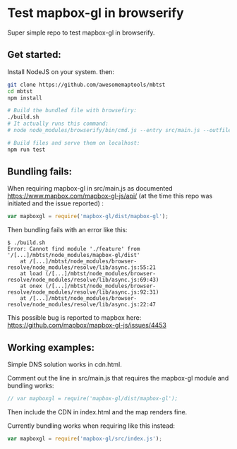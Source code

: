 # Test mapbox-gl in browserify

Super simple repo to test mapbox-gl in browserify.

## Get started:
Install NodeJS on your system. then:
```bash
git clone https://github.com/awesomemaptools/mbtst
cd mbtst
npm install

# Build the bundled file with browsefiry:
./build.sh 
# It actually runs this command:
# node node_modules/browserify/bin/cmd.js --entry src/main.js --outfile dist/build.js

# Build files and serve them on localhost:
npm run test
```

## Bundling fails:
When requiring mapbox-gl in src/main.js as documented https://www.mapbox.com/mapbox-gl-js/api/ 
(at the time this repo was initiated and the issue reported) :
```js
var mapboxgl = require('mapbox-gl/dist/mapbox-gl');
```

Then bundling fails with an error like this:
```
$ ./build.sh 
Error: Cannot find module './feature' from '/[...]/mbtst/node_modules/mapbox-gl/dist'
    at /[...]/mbtst/node_modules/browser-resolve/node_modules/resolve/lib/async.js:55:21
    at load (/[...]/mbtst/node_modules/browser-resolve/node_modules/resolve/lib/async.js:69:43)
    at onex (/[...]/mbtst/node_modules/browser-resolve/node_modules/resolve/lib/async.js:92:31)
    at /[...]/mbtst/node_modules/browser-resolve/node_modules/resolve/lib/async.js:22:47
```
This possible bug is reported to mapbox here:
https://github.com/mapbox/mapbox-gl-js/issues/4453

## Working examples:
Simple DNS solution works in cdn.html.

Comment out the line in src/main.js that requires the mapbox-gl module and bundling works:
```js
// var mapboxgl = require('mapbox-gl/dist/mapbox-gl');
```
Then include the CDN in index.html and the map renders fine.


Currently bundling works when requiring like this instead:
```js
var mapboxgl = require('mapbox-gl/src/index.js');
```
